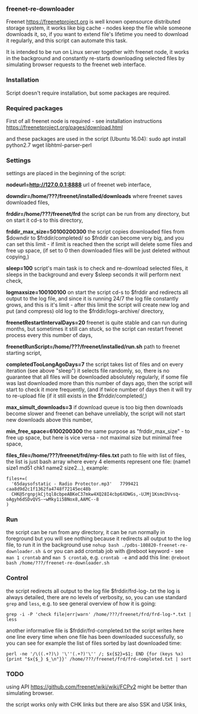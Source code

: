 ### freenet-re-downloader

Freenet https://freenetproject.org is well known opensource distributed storage system,
it works like big cache - nodes keep the file while someone downloads it,
so, if you want to extend file's lifetime you need to download it regularly,
and this script can automate this task.

It is intended to be run on Linux server together with freenet node,
it works in the background and constantly re-starts downloading selected files by simulating browser requests to the freenet web interface.

### Installation

Script doesn't require installation, but some packages are required.

### Required packages

First of all freenet node is required - see installation instructions https://freenetproject.org/pages/download.html

and these packages are used in the script (Ubuntu 16.04):
sudo apt install python2.7 wget libhtml-parser-perl

### Settings

settings are placed in the beginning of the script:

**nodeurl=http://127.0.0.1:8888**
url of freenet web interface,

**downdir=/home/???/freenet/installed/downloads**
where freenet saves downloaded files,

**frddir=/home/???/freenet/frd**
the script can be run from any directory, but on start it cd-s to this directory,

**frddir_max_size=50100200300**
the script copies downloaded files from $downdir to $frddir/completed/ so $frddir can become very big,
and you can set this limit - if limit is reached then the script will delete some files and free up space,
(if set to 0 then downloaded files will be just deleted without copying,)

**sleep=100**
script's main task is to check and re-download selected files,
it sleeps in the background and every $sleep seconds it will perform next check,

**logmaxsize=100100100**
on start the script cd-s to $frddir and redirects all output to the log file,
and since it is running 24/7 the log file constantly grows,
and this is it's limit - after this limit the script will create new log and put (and compress) old log to the $frddir/logs-archive/ directory,

**freenetRestartIntervalDays=20**
freenet is quite stable and can run during months,
but sometimes it still can stuck, so the script can restart freenet process every this number of days,

**freenetRunScript=/home/???/freenet/installed/run.sh**
path to freenet starting script,

**completedTooLongAgoDays=7**
the script takes list of files and on every iteration (see above "sleep") it selects file randomly,
so, there is no guarantee that all files will be downloaded absolutely regularly,
if some file was last downloaded more than this number of days ago, then the script will start to check it more frequently,
(and if twice number of days then it will try to re-upload file (if it still exists in the $frddir/completed/,)

**max_simult_downloads=3**
if download queue is too big then downloads become slower and freenet can behave unreliably,
the script will not start new downloads above this number,

**min_free_space=6100200300**
the same purpose as "frddir_max_size" - to free up space,
but here is vice versa - not maximal size but minimal free space,

**files_file=/home/???/freenet/frd/my-files.txt**
path to file with list of files,
the list is just bash array where every 4 elements represent one file: (name1 size1 md51 chk1 name2 size2...),
example:
```
files+=(
  '65daysofstatic - Radio Protector.mp3'   7799421   caa8d9d2c1f1362fa4748f72145ec48b
  CHK@5rgnpjkCjtql8cbpeABKeC37mkw4XQ28I4cbp6XDWGs,-UJMj1KsmcDVvsq-oAgyh6dSDvQVS-~wMky1i5BNox8,AAMC--8
)
```

### Run

the script can be run from any directory,
it can be run normally in foreground but you will see nothing because it redirects all output to the log file,
to run it in the background use `nohup bash ./pdbs-180820-freenet-re-downloader.sh &`
or you can add crontab job with @reboot keyword - see `man 1 crontab` and `man 5 crontab`,
e.g.
`crontab -e`
and add this line:
`@reboot bash /home/???/freenet-re-downloader.sh`

### Control

the script redirects all output to the log file $frddir/frd-log-<starting-date-and-time>.txt
the log is always detailed, there are no levels of verbosity,
so, you can use standard `grep` and `less`,
e.g. to see general overview of how it is going:
```
grep -i -P 'check file|err|warn' /home/???/freenet/frd/frd-log-*.txt | less
```
another informative file is $frddir/frd-completed.txt
the script writes here one line every time when one file has been downloaded successfully,
so you can see for example the list of files sorted by last downloaded time:
```
perl -ne '/\((.+?)\) '\''(.+?)'\'' /; $x{$2}=$1; END {for (keys %x) {print "$x{$_} $_\n"}}' /home/???/freenet/frd/frd-completed.txt | sort
```

### TODO

using API https://github.com/freenet/wiki/wiki/FCPv2 might be better than simulating browser.

the script works only with CHK links but there are also SSK and USK links,

